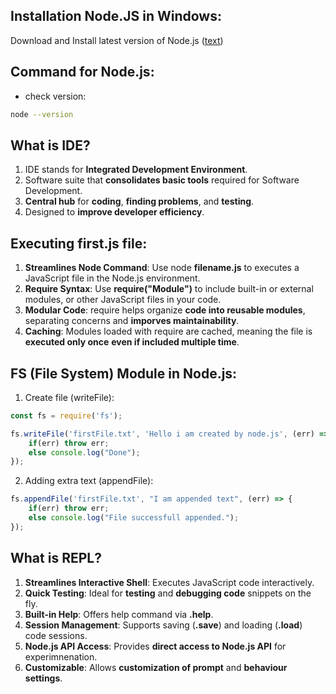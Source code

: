 ## Installation Node.JS in Windows:
Download and Install latest version of Node.js ([text](https://nodejs.org/en/download))

## Command for Node.js:
* check version:
```bash
node --version
```

## What is IDE?
1. IDE stands for **Integrated Development Environment**.
2. Software suite that **consolidates basic tools** required for Software Development.
3. **Central hub** for **coding**, **finding problems**, and **testing**.
4. Designed to **improve developer efficiency**.


## Executing **first.js** file:
1. **Streamlines Node Command**: Use node **filename.js** to executes a JavaScript file in the Node.js environment.
2. **Require Syntax**: Use **require("Module")** to include built-in or external modules, or other JavaScript files in your code.
3. **Modular Code**: require helps organize **code into reusable modules**, separating concerns and **imporves maintainability**.
4. **Caching**: Modules loaded with require are cached, meaning the file is **executed only once** **even if included multiple time**.


## FS (File System) Module in Node.js:
1. Create file (writeFile): 
```js
const fs = require('fs');

fs.writeFile('firstFile.txt', 'Hello i am created by node.js', (err) => {
    if(err) throw err;
    else console.log("Done");
});
```

2. Adding extra text (appendFile):
```js
fs.appendFile('firstFile.txt', "I am appended text", (err) => {
    if(err) throw err;
    else console.log("File successfull appended.");
});
```


## What is REPL?
1. **Streamlines Interactive Shell**: Executes JavaScript code interactively.
2. **Quick Testing**: Ideal for **testing** and **debugging code** snippets on the fly.
3. **Built-in Help**: Offers help command via **.help**.
4. **Session Management**: Supports saving (**.save**) and loading (**.load**) code sessions.
5. **Node.js API Access**: Provides **direct access to Node.js API** for experimnenation.
6. **Customizable**: Allows **customization of prompt** and **behaviour settings**.